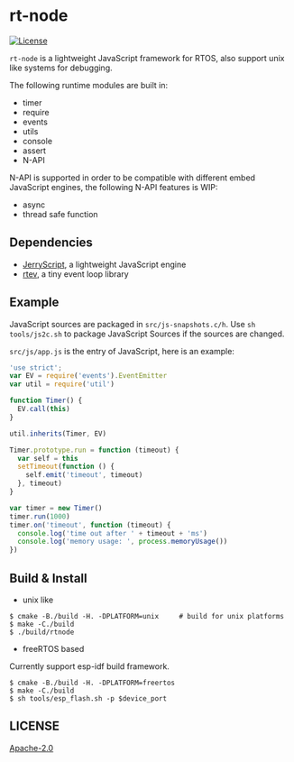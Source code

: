 # rt-node
[![License](https://img.shields.io/badge/licence-Apache%202.0-brightgreen.svg?style=flat)](LICENSE)

`rt-node` is a lightweight JavaScript framework for RTOS, also support unix like systems for debugging.

The following runtime modules are built in:
- timer
- require
- events
- utils
- console
- assert
- N-API

N-API is supported in order to be compatible with different embed JavaScript engines, the following N-API features is WIP:
- async
- thread safe function

## Dependencies

- [JerryScript](./deps/jerryscript), a lightweight JavaScript engine
- [rtev](./deps/rtev), a tiny event loop library

## Example

JavaScript sources are packaged in `src/js-snapshots.c/h`. Use `sh tools/js2c.sh` to package JavaScript Sources if the sources are changed.

`src/js/app.js` is the entry of JavaScript, here is an example:

```javascript
'use strict';
var EV = require('events').EventEmitter
var util = require('util')

function Timer() {
  EV.call(this)
}

util.inherits(Timer, EV)

Timer.prototype.run = function (timeout) {
  var self = this
  setTimeout(function () {
    self.emit('timeout', timeout)
  }, timeout)
}

var timer = new Timer()
timer.run(1000)
timer.on('timeout', function (timeout) {
  console.log('time out after ' + timeout + 'ms')
  console.log('memory usage: ', process.memoryUsage())
})

```

## Build & Install

- unix like

```shell
$ cmake -B./build -H. -DPLATFORM=unix     # build for unix platforms
$ make -C./build
$ ./build/rtnode
```

- freeRTOS based

Currently support esp-idf build framework.

```shell
$ cmake -B./build -H. -DPLATFORM=freertos
$ make -C./build
$ sh tools/esp_flash.sh -p $device_port
```

## LICENSE

[Apache-2.0](./LICENSE.md)
